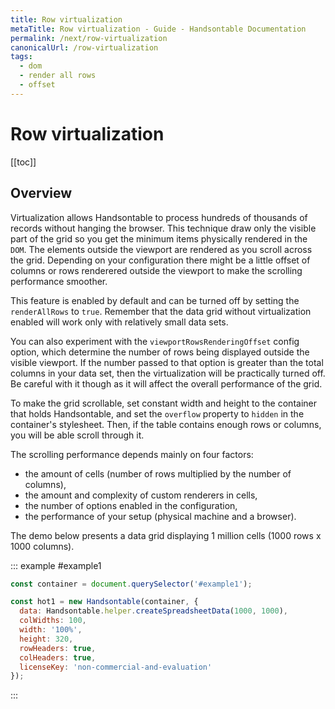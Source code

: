 ```yaml
---
title: Row virtualization
metaTitle: Row virtualization - Guide - Handsontable Documentation
permalink: /next/row-virtualization
canonicalUrl: /row-virtualization
tags:
  - dom
  - render all rows
  - offset
---
```


# Row virtualization

[[toc]]

## Overview

Virtualization allows Handsontable to process hundreds of thousands of records without hanging the browser. This technique draw only the visible part of the grid so you get the minimum items physically rendered in the `DOM`. The elements outside the viewport are rendered as you scroll across the grid. Depending on your configuration there might be a little offset of columns or rows renderered outside the viewport to make the scrolling performance smoother.

This feature is enabled by default and can be turned off by setting the `renderAllRows` to `true`. Remember that the data grid without virtualization enabled will work only with relatively small data sets.

 You can also experiment with the `viewportRowsRenderingOffset` config option, which determine the number of rows being displayed outside the visible viewport. If the number passed to that option is greater than the total columns in your data set, then the virtualization will be practically turned off. Be careful with it though as it will affect the overall performance of the grid.

To make the grid scrollable, set constant width and height to the container that holds Handsontable, and set the `overflow` property to `hidden` in the container's stylesheet. Then, if the table contains enough rows or columns, you will be able scroll through it.

The scrolling performance depends mainly on four factors:

* the amount of cells (number of rows multiplied by the number of columns),
* the amount and complexity of custom renderers in cells,
* the number of options enabled in the configuration,
* the performance of your setup (physical machine and a browser).

The demo below presents a data grid displaying 1 million cells (1000 rows x 1000 columns).

::: example #example1
```js
const container = document.querySelector('#example1');

const hot1 = new Handsontable(container, {
  data: Handsontable.helper.createSpreadsheetData(1000, 1000),
  colWidths: 100,
  width: '100%',
  height: 320,
  rowHeaders: true,
  colHeaders: true,
  licenseKey: 'non-commercial-and-evaluation'
});
```
:::

